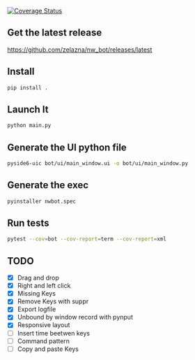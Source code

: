 [![Coverage Status](https://coveralls.io/repos/github/zelazna/nw_bot/badge.svg)](https://coveralls.io/github/zelazna/nw_bot)

## Get the latest release

<https://github.com/zelazna/nw_bot/releases/latest>

## Install

```bash
pip install .
```

## Launch It

```bash
python main.py
```

## Generate the UI python file

```bash
pyside6-uic bot/ui/main_window.ui -o bot/ui/main_window.py
```

## Generate the exec

```bash
pyinstaller nwbot.spec
```

## Run tests

```bash
pytest --cov=bot --cov-report=term --cov-report=xml
```

## TODO

- [X] Drag and drop
- [X] Right and left click
- [X] Missing Keys
- [X] Remove Keys with suppr
- [X] Export logfile
- [X] Unbound by window record with pynput
- [X] Responsive layout
- [ ] Insert time beetwen keys
- [ ] Command pattern
- [ ] Copy and paste Keys

